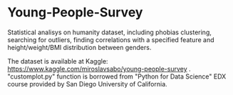 # Young-People-Survey
Statistical analisys on humanity dataset, including phobias clustering, searching for outliers, finding correlations with a specified feature and height/weight/BMI distribution between genders.

The dataset is available at Kaggle: https://www.kaggle.com/miroslavsabo/young-people-survey .\
"customplot.py" function is borrowed from "Python for Data Science" EDX course provided by San Diego University of California.
